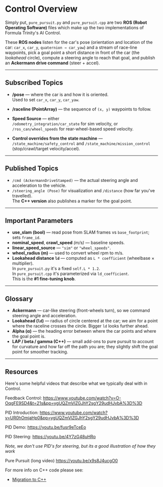 
# Control Overview
Simply put, `pure_pursuit.py` and `pure_pursuit.cpp` are two **ROS (Robot Operating Software)** files which make up the two implementations of Formula Trinity's AI Control.

These **ROS nodes** listen for the car's pose (orientation and location of the car: `car_x`, `car_y`, `quaternion → car_yaw`) and a stream of race-line waypoints, pick a goal point a short distance in front of the car (the *lookahead* circle), compute a steering angle to reach that goal, and publish an **Ackermann drive command** (steer + accel).

---

## Subscribed Topics

- **/pose** — where the car is and how it is oriented.  
  Used to set `car_x`, `car_y`, `car_yaw`.

- **/raceline (PointArray)** — the sequence of `(x, y)` waypoints to follow.

- **Speed Source** — either  
  `/odometry_integration/car_state` for sim velocity, or  
  `/ros_can/wheel_speeds` for rear-wheel-based speed velocity.

- **Control overrides from the state machine** —  
  `/state_machine/safety_control` and `/state_machine/mission_control`  
  (stop/crawl/target velocity/accel).

---

## Published Topics

- `/cmd (AckermannDriveStamped)` — the actual steering angle and acceleration to the vehicle.  
- `/steering_angle (Pose)` for visualization and `/distance` (how far you've travelled).  
  The **C++ version** also publishes a marker for the goal point.

---

## Important Parameters

- **use_slam (bool)** — read pose from SLAM frames vs `base_footprint`; sets `frame_id`.  
- **nominal_speed**, **crawl_speed** *(m/s)* — baseline speeds.  
- **linear_speed_source** — `"sim"` or `"wheel_speeds"`.  
- **wheel_radius (m)** — used to convert wheel rpm to m/s.  
- **Lookahead distance `ld`** — computed as `L * coefficient` (wheelbase × multiplier).  
  In `pure_pursuit.py` it's a fixed `self.L * 1.2`.  
  In `pure_pursuit.cpp` it's parameterized via `ld_coefficient`.  
  This is the **#1 fine-tuning knob**.

---

## Glossary

- **Ackermann** — car-like steering (front-wheels turn), so we command steering angle and acceleration.  
- **Lookahead (`ld`)** — radius of circle centered at the car; we aim for a point where the raceline crosses the circle. Bigger `ld` looks further ahead.  
- **Alpha (α)** — the heading error between where the car points and where the goal point is.  
- **LAP / beta / gamma (C++)** — small add-ons to pure pursuit to account for curvature and how far off the path you are; they slightly shift the goal point for smoother tracking.

---

## Resources

Here's some helpful videos that describe what we typically deal with in Control.

Feedback Control: <https://www.youtube.com/watch?v=O-OqgFE9SD4&t=21s&pp=ygUQZmVlZGJhY2sgY29udHJvbA%3D%3D>

PID Introduction: <https://www.youtube.com/watch?v=UR0hOmjaHp0&pp=ygUQZmVlZGJhY2sgY29udHJvbA%3D%3D>

PID Demo: <https://youtu.be/fusr9eTceEo>

PID Steering: <https://youtu.be/4Y7zG48uHRo>

*Note, we don't use PID's for steering, but its a good illustration of how they work*

Pure Pursuit (long video) <https://youtu.be/x9s8J4ucgO0>

For more info on C++ code please see: 
- [Migration to C++](../../tutorials/cpp_to_python.md)
